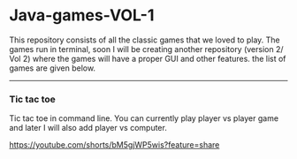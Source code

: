 # Java-games-VOL-1
This repository consists of all the classic games that we loved to play. The games run in terminal, soon I will be creating another repository (version 2/ Vol 2) where the games will have a proper GUI and other features. the list of games are given below.
<hr>

### **Tic tac toe**
Tic tac toe in command line. You can currently play player vs player game and later I will also add player vs computer.

https://youtube.com/shorts/bM5gjWP5wis?feature=share

